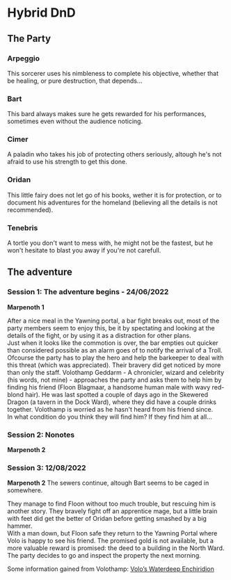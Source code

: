 # Hybrid DnD
## The Party

### Arpeggio
This sorcerer uses his nimbleness to complete his objective, whether that be healing, or pure destruction, that depends...

### Bart
This bard always makes sure he gets rewarded for his performances, sometimes even without the audience noticing.

### Cimer
A paladin who takes his job of protecting others seriously, altough he's not afraid to use his strength to get this done.

### Oridan
This little fairy does not let go of his books, wether it is for protection, or to document his adventures for the homeland (believing all the details is not recommended).

### Tenebris
A tortle you don't want to mess with, he might not be the fastest, but he won't hesitate to blast you away if you're not carefull.

## The adventure

### Session 1: The adventure begins - 24/06/2022
**Marpenoth 1**

After a nice meal in the Yawning portal, a bar fight breaks out, most of the party members seem to enjoy this, be it by spectating and looking at the details of the fight, or by using it as a distraction for other plans.\
Just when it looks like the commotion is over, the bar empties out quicker than considered possible as an alarm goes of to notify the arrival of a Troll. Ofcourse the party has to play the hero and help the barkeeper to deal with this threat (which was appreciated). Their bravery did get noticed by more than only the staff. Volothamp Geddarm - A chronicler, wizard and celebrity (his words, not mine) - approaches the party and asks them to help him by finding his friend (Floon Blagmaar, a handsome human male with wavy red-blond hair). He was last spotted a couple of days ago in the Skewered Dragon (a tavern in the Dock Ward), where they did have a couple drinks together. Volothamp is worried as he hasn't heard from his friend since.\
In what condition do you think they will find him? If they find him at all...


### Session 2: Nonotes

**Marpenoth 2**

### Session 3: 12/08/2022
**Marpenoth 2**
The sewers continue, altough Bart seems to be caged in somewhere.

They manage to find Floon without too much trouble, but rescuing him is another story. They bravely fight off an apprentice mage, but a little brain with feet did get the better of Oridan before getting smashed by a big hammer.\
With a man down, but Floon safe they return to the Yawning Portal where Volo is happy to see his friend. The promised gold is not available, but a more valuable reward is promised: the deed to a building in the North Ward. The party decides to go and inspect the property the next morning.

Some information gained from Volothamp: [Volo’s Waterdeep Enchiridion](../Dragon%20of%20Icespire%20Peak/handouts/Waterdeeps%20Enchiridion)

